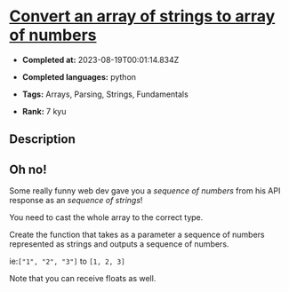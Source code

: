 # [Convert an array of strings to array of numbers](https://www.codewars.com/kata/5783d8f3202c0e486c001d23)

- **Completed at:** 2023-08-19T00:01:14.834Z

- **Completed languages:** python

- **Tags:** Arrays, Parsing, Strings, Fundamentals

- **Rank:** 7 kyu

## Description

## Oh no!
Some really funny web dev gave you a _sequence of numbers_ from his API response as an _sequence of strings_!

You need to cast the whole array to the correct type.

Create the function that takes as a parameter a sequence of numbers represented as strings and outputs a sequence of numbers.

ie:``` ["1", "2", "3"] ``` to ``` [1, 2, 3] ```

Note that you can receive floats as well.